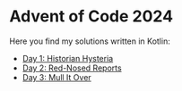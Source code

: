 # Advent of Code 2024

Here you find my solutions written in Kotlin:

* [Day 1: Historian Hysteria](src/main/kotlin/Day01.kt)
* [Day 2: Red-Nosed Reports](src/main/kotlin/Day02.kt)
* [Day 3: Mull It Over](src/main/kotlin/Day03.kt)
